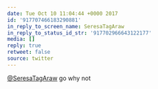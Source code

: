 ```yaml
---
date: Tue Oct 10 11:04:44 +0000 2017
id: '917707466183290881'
in_reply_to_screen_name: SeresaTagAraw
in_reply_to_status_id_str: '917702966643122177'
media: []
reply: true
retweet: false
source: twitter
---
```


[@SeresaTagAraw](https://twitter.com/SeresaTagAraw/) go why not